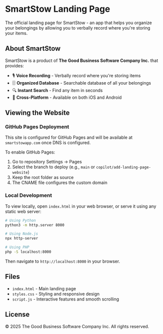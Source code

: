 # SmartStow Landing Page

The official landing page for SmartStow - an app that helps you organize your belongings by allowing you to verbally record where you're storing your items.

## About SmartStow

SmartStow is a product of **The Good Business Software Company Inc.** that provides:

- 🎙️ **Voice Recording** - Verbally record where you're storing items
- 🗄️ **Organized Database** - Searchable database of all your belongings
- 🔍 **Instant Search** - Find any item in seconds
- 📱 **Cross-Platform** - Available on both iOS and Android

## Viewing the Website

### GitHub Pages Deployment

This site is configured for GitHub Pages and will be available at `smartstowapp.com` once DNS is configured.

To enable GitHub Pages:
1. Go to repository Settings → Pages
2. Select the branch to deploy (e.g., `main` or `copilot/add-landing-page-website`)
3. Keep the root folder as source
4. The CNAME file configures the custom domain

### Local Development

To view locally, open `index.html` in your web browser, or serve it using any static web server:

```bash
# Using Python
python3 -m http.server 8000

# Using Node.js
npx http-server

# Using PHP
php -S localhost:8000
```

Then navigate to `http://localhost:8000` in your browser.

## Files

- `index.html` - Main landing page
- `styles.css` - Styling and responsive design
- `script.js` - Interactive features and smooth scrolling

## License

© 2025 The Good Business Software Company Inc. All rights reserved.
